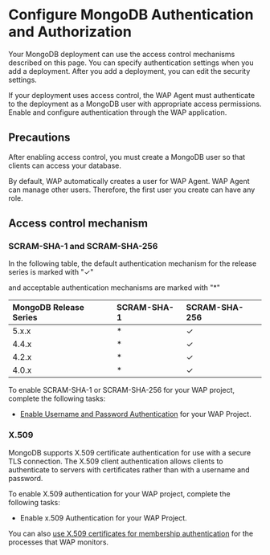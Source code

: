 # Configure MongoDB Authentication and Authorization

Your  MongoDB deployment can use the access control mechanisms described on this page. You can specify authentication settings when you add a deployment. After you add a deployment, you can edit the security settings.

If your deployment uses access control, the WAP Agent must authenticate to the deployment as a MongoDB user with appropriate access permissions. Enable and configure authentication through the WAP application.

## Precautions

After enabling access control, you must create a MongoDB user so that clients can access your database.

By default, WAP automatically creates a user for WAP Agent. WAP Agent can manage other users. Therefore, the first user you create can have any role.

## Access control mechanism

### SCRAM-SHA-1 and SCRAM-SHA-256

In the following table, the default authentication mechanism for the release series is marked with "✓"

and acceptable authentication mechanisms are marked with "*"

| MongoDB Release Series | SCRAM-SHA-1 | SCRAM-SHA-256 |
| :--------------------- | :---------- | :------------ |
| 5.x.x                  | *           | ✓             |
| 4.4.x                  | *           | ✓             |
| 4.2.x                  | *           | ✓             |
| 4.0.x                  | *           | ✓             |

To enable SCRAM-SHA-1 or SCRAM-SHA-256 for your WAP project, complete the following tasks:

* [Enable Username and Password Authentication](02-enable-username-password-authentication.md) for your WAP Project.

### X.509

MongoDB supports X.509 certificate authentication for use with a secure TLS connection. The X.509 client authentication allows clients to authenticate to servers with certificates rather than with a username and password.

To enable X.509 authentication for your WAP project, complete the following tasks:

* Enable x.509 Authentication for your WAP Project.

You can also [use X.509 certificates for membership authentication](https://www.mongodb.com/docs/manual/tutorial/configure-x509-member-authentication/) for the processes that WAP monitors.